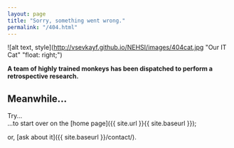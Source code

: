 ```yaml
---
layout: page
title: "Sorry, something went wrong."
permalink: "/404.html"
---
```


![alt text, style](http://vsevkayf.github.io/NEHSI/images/404cat.jpg "Our IT Cat" "float: right;")


**A team of highly trained monkeys has been dispatched to perform a retrospective research.**  

## Meanwhile...

Try...  
...to start over on the [home page]({{ site.url }}{{ site.baseurl }});  
  
or, [ask about it]({{ site.baseurl }}/contact/).

